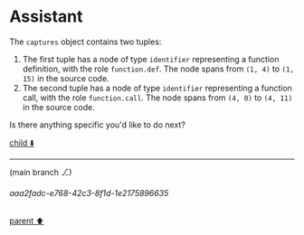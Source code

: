 # Assistant

The `captures` object contains two tuples:

1. The first tuple has a node of type `identifier` representing a function definition, with the role `function.def`. The node spans from `(1, 4)` to `(1, 15)` in the source code.
2. The second tuple has a node of type `identifier` representing a function call, with the role `function.call`. The node spans from `(4, 0)` to `(4, 11)` in the source code.

Is there anything specific you'd like to do next?

[child ⬇️](#aaa2fadc-e768-42c3-8f1d-1e2175896635)

---

(main branch ⎇)
###### aaa2fadc-e768-42c3-8f1d-1e2175896635
[parent ⬆️](#ea4b757d-c12b-4ea8-9576-483fac3d32d7)
